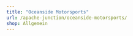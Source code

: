 ```yaml
---
title: "Oceanside Motorsports"
url: /apache-junction/oceanside-motorsports/
shop: Allgemein
---
```

